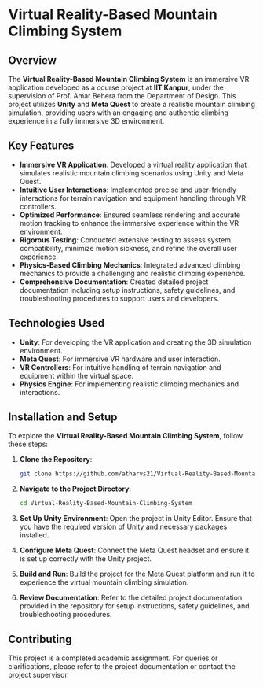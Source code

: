 # Virtual Reality-Based Mountain Climbing System

## Overview

The **Virtual Reality-Based Mountain Climbing System** is an immersive VR application developed as a course project at **IIT Kanpur**, under the supervision of Prof. Amar Behera from the Department of Design. This project utilizes **Unity** and **Meta Quest** to create a realistic mountain climbing simulation, providing users with an engaging and authentic climbing experience in a fully immersive 3D environment.

## Key Features

- **Immersive VR Application**: Developed a virtual reality application that simulates realistic mountain climbing scenarios using Unity and Meta Quest.
- **Intuitive User Interactions**: Implemented precise and user-friendly interactions for terrain navigation and equipment handling through VR controllers.
- **Optimized Performance**: Ensured seamless rendering and accurate motion tracking to enhance the immersive experience within the VR environment.
- **Rigorous Testing**: Conducted extensive testing to assess system compatibility, minimize motion sickness, and refine the overall user experience.
- **Physics-Based Climbing Mechanics**: Integrated advanced climbing mechanics to provide a challenging and realistic climbing experience.
- **Comprehensive Documentation**: Created detailed project documentation including setup instructions, safety guidelines, and troubleshooting procedures to support users and developers.

## Technologies Used

- **Unity**: For developing the VR application and creating the 3D simulation environment.
- **Meta Quest**: For immersive VR hardware and user interaction.
- **VR Controllers**: For intuitive handling of terrain navigation and equipment within the virtual space.
- **Physics Engine**: For implementing realistic climbing mechanics and interactions.

## Installation and Setup

To explore the **Virtual Reality-Based Mountain Climbing System**, follow these steps:

1. **Clone the Repository**:
   ```bash
   git clone https://github.com/atharvs21/Virtual-Reality-Based-Mountain-Climbing-System.git
   ```

2. **Navigate to the Project Directory**:
   ```bash
   cd Virtual-Reality-Based-Mountain-Climbing-System
   ```

3. **Set Up Unity Environment**:
   Open the project in Unity Editor. Ensure that you have the required version of Unity and necessary packages installed.

4. **Configure Meta Quest**:
   Connect the Meta Quest headset and ensure it is set up correctly with the Unity project.

5. **Build and Run**:
   Build the project for the Meta Quest platform and run it to experience the virtual mountain climbing simulation.

6. **Review Documentation**:
   Refer to the detailed project documentation provided in the repository for setup instructions, safety guidelines, and troubleshooting procedures.

## Contributing

This project is a completed academic assignment. For queries or clarifications, please refer to the project documentation or contact the project supervisor.
